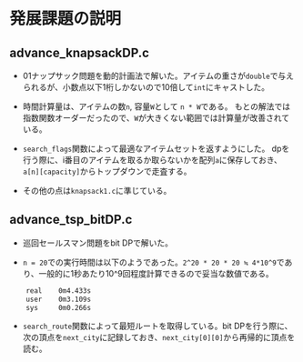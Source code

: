 # 発展課題の説明

## advance_knapsackDP.c
- 01ナップサック問題を動的計画法で解いた。アイテムの重さが`double`で与えられるが、小数点以下1桁しかないので10倍して`int`にキャストした。

- 時間計算量は、アイテムの数`n`, 容量`W`として
`n * W`である。
もとの解法では指数関数オーダーだったので、`W`が大きくない範囲では計算量が改善されている。

- `search_flags`関数によって最適なアイテムセットを返すようにした。 dpを行う際に、i番目のアイテムを取るか取らないかを配列`a`に保存しておき、`a[n][capacity]`からトップダウンで走査する。

- その他の点は`knapsack1.c`に準じている。

## advance_tsp_bitDP.c
- 巡回セールスマン問題をbit DPで解いた。

- `n = 20`での実行時間は以下のようであった。`2^20 * 20 * 20 ≒ 4*10^9`であり、一般的に1秒あたり10^9回程度計算できるので妥当な数値である。
```bash
    real    0m4.433s
    user    0m3.109s
    sys     0m0.266s
```

- `search_route`関数によって最短ルートを取得している。bit DPを行う際に、次の頂点を`next_city`に記録しておき、`next_city[0][0]`から再帰的に頂点を読む。